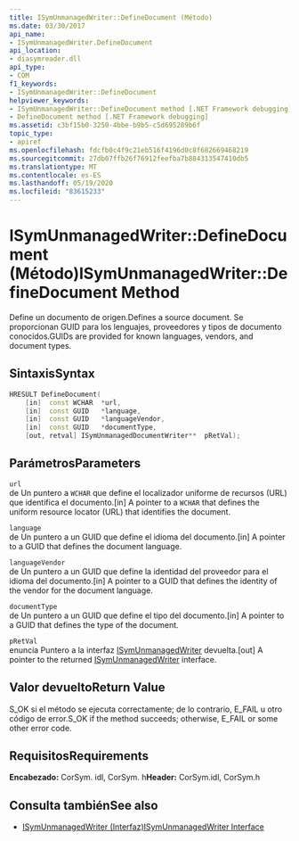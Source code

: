 ```yaml
---
title: ISymUnmanagedWriter::DefineDocument (Método)
ms.date: 03/30/2017
api_name:
- ISymUnmanagedWriter.DefineDocument
api_location:
- diasymreader.dll
api_type:
- COM
f1_keywords:
- ISymUnmanagedWriter::DefineDocument
helpviewer_keywords:
- ISymUnmanagedWriter::DefineDocument method [.NET Framework debugging]
- DefineDocument method [.NET Framework debugging]
ms.assetid: c3bf15b0-3250-4bbe-b9b5-c5d695289b6f
topic_type:
- apiref
ms.openlocfilehash: fdcfb0c4f9c21eb516f4196d0c8f682669468219
ms.sourcegitcommit: 27db07ffb26f76912feefba7b884313547410db5
ms.translationtype: MT
ms.contentlocale: es-ES
ms.lasthandoff: 05/19/2020
ms.locfileid: "83615233"
---
```

# <a name="isymunmanagedwriterdefinedocument-method"></a><span data-ttu-id="face0-102">ISymUnmanagedWriter::DefineDocument (Método)</span><span class="sxs-lookup"><span data-stu-id="face0-102">ISymUnmanagedWriter::DefineDocument Method</span></span>
<span data-ttu-id="face0-103">Define un documento de origen.</span><span class="sxs-lookup"><span data-stu-id="face0-103">Defines a source document.</span></span> <span data-ttu-id="face0-104">Se proporcionan GUID para los lenguajes, proveedores y tipos de documento conocidos.</span><span class="sxs-lookup"><span data-stu-id="face0-104">GUIDs are provided for known languages, vendors, and document types.</span></span>  
  
## <a name="syntax"></a><span data-ttu-id="face0-105">Sintaxis</span><span class="sxs-lookup"><span data-stu-id="face0-105">Syntax</span></span>  
  
```cpp  
HRESULT DefineDocument(  
    [in]  const WCHAR  *url,  
    [in]  const GUID   *language,  
    [in]  const GUID   *languageVendor,  
    [in]  const GUID   *documentType,  
    [out, retval] ISymUnmanagedDocumentWriter**  pRetVal);  
```  
  
## <a name="parameters"></a><span data-ttu-id="face0-106">Parámetros</span><span class="sxs-lookup"><span data-stu-id="face0-106">Parameters</span></span>  
 `url`  
 <span data-ttu-id="face0-107">de Un puntero a `WCHAR` que define el localizador uniforme de recursos (URL) que identifica el documento.</span><span class="sxs-lookup"><span data-stu-id="face0-107">[in] A pointer to a `WCHAR` that defines the uniform resource locator (URL) that identifies the document.</span></span>  
  
 `language`  
 <span data-ttu-id="face0-108">de Un puntero a un GUID que define el idioma del documento.</span><span class="sxs-lookup"><span data-stu-id="face0-108">[in] A pointer to a GUID that defines the document language.</span></span>  
  
 `languageVendor`  
 <span data-ttu-id="face0-109">de Un puntero a un GUID que define la identidad del proveedor para el idioma del documento.</span><span class="sxs-lookup"><span data-stu-id="face0-109">[in] A pointer to a GUID that defines the identity of the vendor for the document language.</span></span>  
  
 `documentType`  
 <span data-ttu-id="face0-110">de Un puntero a un GUID que define el tipo del documento.</span><span class="sxs-lookup"><span data-stu-id="face0-110">[in] A pointer to a GUID that defines the type of the document.</span></span>  
  
 `pRetVal`  
 <span data-ttu-id="face0-111">enuncia Puntero a la interfaz [ISymUnmanagedWriter](isymunmanagedwriter-interface.md) devuelta.</span><span class="sxs-lookup"><span data-stu-id="face0-111">[out] A pointer to the returned [ISymUnmanagedWriter](isymunmanagedwriter-interface.md) interface.</span></span>  
  
## <a name="return-value"></a><span data-ttu-id="face0-112">Valor devuelto</span><span class="sxs-lookup"><span data-stu-id="face0-112">Return Value</span></span>  
 <span data-ttu-id="face0-113">S_OK si el método se ejecuta correctamente; de lo contrario, E_FAIL u otro código de error.</span><span class="sxs-lookup"><span data-stu-id="face0-113">S_OK if the method succeeds; otherwise, E_FAIL or some other error code.</span></span>  
  
## <a name="requirements"></a><span data-ttu-id="face0-114">Requisitos</span><span class="sxs-lookup"><span data-stu-id="face0-114">Requirements</span></span>  
 <span data-ttu-id="face0-115">**Encabezado:** CorSym. idl, CorSym. h</span><span class="sxs-lookup"><span data-stu-id="face0-115">**Header:** CorSym.idl, CorSym.h</span></span>  
  
## <a name="see-also"></a><span data-ttu-id="face0-116">Consulta también</span><span class="sxs-lookup"><span data-stu-id="face0-116">See also</span></span>

- [<span data-ttu-id="face0-117">ISymUnmanagedWriter (Interfaz)</span><span class="sxs-lookup"><span data-stu-id="face0-117">ISymUnmanagedWriter Interface</span></span>](isymunmanagedwriter-interface.md)
